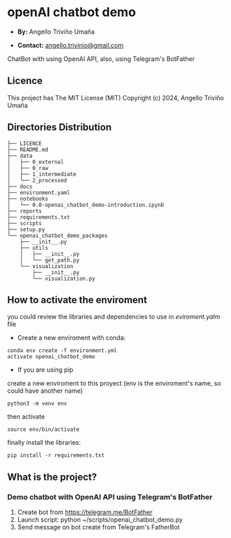 # openAI chatbot demo

- **By:** Angello Triviño Umaña

- **Contact:** angello.trivinio@gmail.com

ChatBot with using OpenAI API, also, using Telegram's BotFather

## Licence

 This project has The MIT License (MIT) Copyright (c) 2024, Angello Triviño Umaña

## Directories Distribution
```
├── LICENCE
├── README.md
├── data
│   ├── 0_external
│   ├── 0_raw
│   ├── 1_intermediate
│   └── 2_processed
├── docs
├── environment.yaml
├── notebooks
│   └── 0.0-openai_chatbot_demo-introduction.ipynb
├── reports
├── requirements.txt
├── scripts
├── setup.py
└── openai_chatbot_demo_packages
    ├── __init__.py
    ├── utils
    │   ├── __init__.py
    │   └── get_path.py
    └── visualization
        ├── __init__.py
        └── visualization.py

```

## How to activate the enviroment
you could review the libraries and dependencies to use in *eviroment.yalm* file

- Create a new enviroment with conda:

```
conda env create -f environment.yml
activate openai_chatbot_demo
```

- If you are using pip
  
create a new enviroment to this proyect (env is the enviroment's name, so could have another name) 

``` 
python3 -m venv env
```

then activate

``` 
source env/bin/activate
```
finally install the libraries:

``` 
pip install -r requirements.txt 
```

## What is the project?

### Demo chatbot with OpenAI API using Telegram's BotFather

1. Create bot from https://telegram.me/BotFather
2. Launch script: python ~/scripts/openai_chatbot_demo.py
3. Send message on bot create from Telegram's FatherBot